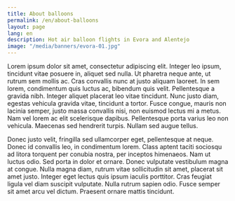 ```yaml
---
title: About balloons
permalink: /en/about-balloons
layout: page
lang: en
description: Hot air balloon flights in Evora and Alentejo
image: "/media/banners/evora-01.jpg"
---
```


Lorem ipsum dolor sit amet, consectetur adipiscing elit. Integer leo ipsum, tincidunt vitae posuere in, aliquet sed nulla. Ut pharetra neque ante, ut rutrum sem mollis ac. Cras convallis nunc at justo aliquam laoreet. In sem lorem, condimentum quis luctus ac, bibendum quis velit. Pellentesque a gravida nibh. Integer aliquet placerat leo vitae tincidunt. Nunc justo diam, egestas vehicula gravida vitae, tincidunt a tortor. Fusce congue, mauris non lacinia semper, justo massa convallis nisi, non euismod lectus mi a metus. Nam vel lorem ac elit scelerisque dapibus. Pellentesque porta varius leo non vehicula. Maecenas sed hendrerit turpis. Nullam sed augue tellus.

Donec justo velit, fringilla sed ullamcorper eget, pellentesque at neque. Donec id convallis leo, in condimentum lorem. Class aptent taciti sociosqu ad litora torquent per conubia nostra, per inceptos himenaeos. Nam ut luctus odio. Sed porta in dolor et ornare. Donec vulputate vestibulum magna at congue. Nulla magna diam, rutrum vitae sollicitudin sit amet, placerat sit amet justo. Integer eget lectus quis ipsum iaculis porttitor. Cras feugiat ligula vel diam suscipit vulputate. Nulla rutrum sapien odio. Fusce semper sit amet arcu vel dictum. Praesent ornare mattis tincidunt.
